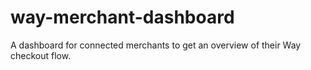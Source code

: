 # way-merchant-dashboard
A dashboard for connected merchants to get an overview of their Way checkout flow.
